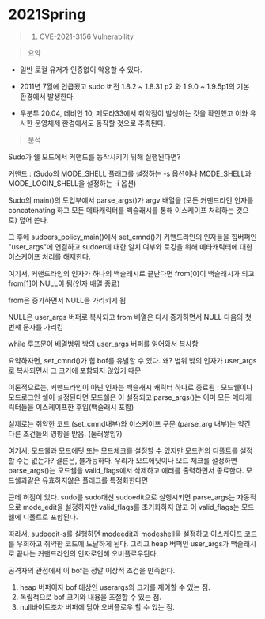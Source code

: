 # 2021Spring  

> 1. CVE-2021-3156  Vulnerability  

>요약

- 일반 로컬 유저가 인증없이 악용할 수 있다.

- 2011년 7월에 언급됬고 sudo 버전 1.8.2 ~ 1.8.31 p2 와 1.9.0 ~ 1.9.5p1의 기본 환경에서 발생한다.

- 우분투 20.04, 데비안 10, 페도라33에서 취약점이 발생하는 것을 확인했고 이와 유사한 운영체제 환경에서도 동작할 것으로 추측된다.


>분석

Sudo가 쉘 모드에서 커맨드를 동작시키기 위해 실행된다면?

커맨드 : (Sudo의 MODE_SHELL 플래그를 설정하는 -s 옵션이나 MODE_SHELL과 MODE_LOGIN_SHELL을 설정하는 -i 옵션)

Sudo의 main()의 도입부에서 parse_args()가 argv 배열을 (모든 커맨드라인 인자를 concatenating 하고 모든 메타캐릭터를 백슬래시를 통해 이스케이프 처리하는 것으로) 덮어 쓴다.

그 후에 sudoers_policy_main()에서 set_cmnd()가 커맨드라인의 인자들을 힙버퍼인 "user_args"에 연결하고 sudoer에 대한 일치 여부와 로깅을 위해 메타캐릭터에 대한 이스케이프 처리를 해제한다.


여기서, 커맨드라인의 인자가 하나의 백슬래시로 끝난다면
from[0]이 백슬래시가 되고 from[1]이 NULL이 됨(인자 배열 종료)

from은 증가하면서 NULL을 가리키게 됨

NULL은 user_args 버퍼로 복사되고 from 배열은 다시 증가하면서 NULL 다음의 첫번쨰 문자를 가리킴

while 루프문이 배열범위 밖의 user_args 버퍼를 읽어와서 복사함


요약하자면, set_cmnd()가 힙 bof를 유발할 수 있다. 왜? 범위 밖의 인자가 user_args로 복사되면서 그 크기에 포함되지 않았기 때문


 이론적으로는, 커맨드라인이 아닌 인자는 백슬래시 캐릭터 하나로 종료됨 : 모드쉘이나 모드로그인 쉘이 설정된다면 모드쉘은 이 설정되고 parse_args()는 이미 모든 메타캐릭터들을 이스케이프한 후임(백슬래시 포함)

 실제로는 취약한 코드 (set_cmnd내부)와  이스케이프 구문 (parse_arg 내부)는 약간 다른 조건들의 영향을 받음. (둘러쌓임?)

 여기서, 모드쉘과 모드에딧 또는 모드체크를 설정할 수 있지만 모드런의 디폴트를 설정할 수는 없는가?
 결론은, 불가능하다. 우리가 모드에딧이나 모드 체크를 설정하면 parse_args()는 모드쉘을 valid_flags에서 삭제하고 에러를 출력하면서 종료한다. 모드쉘과같은 유효하지않은 플래그를 특정화한다면


 근데 허점이 있다. sudo를 sudo대신 sudoedit으로 실행시키면 parse_args는 자동적으로 mode_edit을 설정하지만 valid_flags를 초기화하지 않고 이 valid_flags는 모드쉘에 디폴트로 포함된다.

 따라서, sudoedit-s를 실행하면 modeedit과 modeshell을 설정하고 이스케이프 코드를 우회하고 취약한 코드에 도달하게 된다. 그리고 heap 버퍼인 user_args가 백슬래시로 끝나는 커맨드라인의 인자로인해 오버플로우된다.


 공격자의 관점에서 이 bof는 정말 이상적 조건을 만족한다.

 1. heap 버퍼이자 bof 대상인 userargs의 크기를 제어할 수 있는 점.
 2. 독립적으로 bof 크기와 내용을 조절할 수 있는 점.
 3. null바이트조차 버퍼에 담아 오버플로우 할 수 있는 점.



<!-- 
 예를 들어 amd64 리눅스 환경에서, 다음의 커맨드가 24바이트의 userargs를 할당하고 nextchunksize 필드를 ~~~로 덮어 쓴다면 그것의 forward 필드는 ~가 되고 백워드 필드는 ~가 된다.


>공격

sudo는 main의 도입부에서 지역함수를 호출하기 때문에
그리고 변환 문자열을 포맷스트링 함수로 넘기기 때문에
-->
